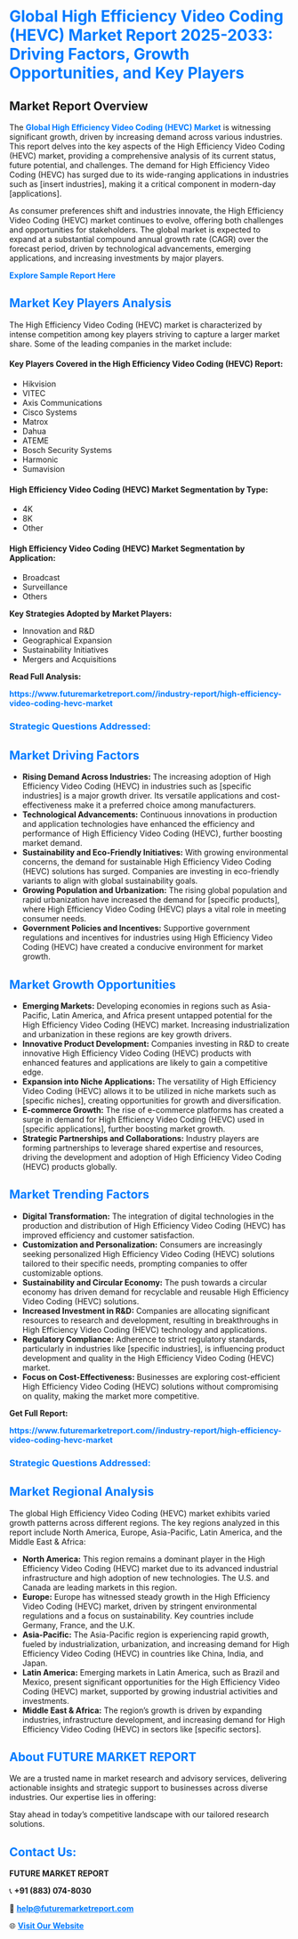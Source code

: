 <h1 style="color: #007BFF;">Global High Efficiency Video Coding (HEVC) Market Report 2025-2033: Driving Factors, Growth Opportunities, and Key Players</h1>

<section id="overview">
<h2>Market Report Overview</h2>
<p>The <a href="https://www.futuremarketreport.com//industry-report/high-efficiency-video-coding-hevc-market" style="color: #007BFF; text-decoration: none;"><strong>Global High Efficiency Video Coding (HEVC) Market</strong></a> is witnessing significant growth, driven by increasing demand across various industries. This report delves into the key aspects of the High Efficiency Video Coding (HEVC) market, providing a comprehensive analysis of its current status, future potential, and challenges. The demand for High Efficiency Video Coding (HEVC) has surged due to its wide-ranging applications in industries such as [insert industries], making it a critical component in modern-day [applications].</p>
<p>As consumer preferences shift and industries innovate, the High Efficiency Video Coding (HEVC) market continues to evolve, offering both challenges and opportunities for stakeholders. The global market is expected to expand at a substantial compound annual growth rate (CAGR) over the forecast period, driven by technological advancements, emerging applications, and increasing investments by major players.</p>
</section>

<section id="overview">
<p><a href="https://www.futuremarketreport.com//request-sample/reportId=75412" style="color: #007BFF; text-decoration: none;"><strong>Explore Sample Report Here</strong></a></p>
</section>

<section id="key-players">
<h2 style="color: #007BFF;">Market Key Players Analysis</h2>
<p>The High Efficiency Video Coding (HEVC) market is characterized by intense competition among key players striving to capture a larger market share. Some of the leading companies in the market include:</p>
<h4>Key Players Covered in the High Efficiency Video Coding (HEVC) Report:</h4>
<ul><li>Hikvision</li><li>VITEC</li><li>Axis Communications</li><li>Cisco Systems</li><li>Matrox</li><li>Dahua</li><li>ATEME</li><li>Bosch Security Systems</li><li>Harmonic</li><li>Sumavision</li></ul>
<h4>High Efficiency Video Coding (HEVC) Market Segmentation by Type:</h4>
<ul><li>4K</li><li>8K</li><li>Other</li></ul>

<h4>High Efficiency Video Coding (HEVC) Market Segmentation by Application:</h4>
<ul><li>Broadcast</li><li>Surveillance</li><li>Others</li></ul>
<p><strong>Key Strategies Adopted by Market Players:</strong></p>
<ul>
<li>Innovation and R&D</li>
<li>Geographical Expansion</li>
<li>Sustainability Initiatives</li>
<li>Mergers and Acquisitions</li>
</ul>
</section>

<section>
<p><strong>Read Full Analysis: </strong></p><a href="https://www.futuremarketreport.com//industry-report/high-efficiency-video-coding-hevc-market" style="color: #007BFF; text-decoration: none;"><strong>https://www.futuremarketreport.com//industry-report/high-efficiency-video-coding-hevc-market</strong></a>
<h3 style="color: #007BFF;">Strategic Questions Addressed:</h3>
</section>

<section id="driving-factors">
<h2 style="color: #007BFF;">Market Driving Factors</h2>
<ul>
<li><strong>Rising Demand Across Industries:</strong> The increasing adoption of High Efficiency Video Coding (HEVC) in industries such as [specific industries] is a major growth driver. Its versatile applications and cost-effectiveness make it a preferred choice among manufacturers.</li>
<li><strong>Technological Advancements:</strong> Continuous innovations in production and application technologies have enhanced the efficiency and performance of High Efficiency Video Coding (HEVC), further boosting market demand.</li>
<li><strong>Sustainability and Eco-Friendly Initiatives:</strong> With growing environmental concerns, the demand for sustainable High Efficiency Video Coding (HEVC) solutions has surged. Companies are investing in eco-friendly variants to align with global sustainability goals.</li>
<li><strong>Growing Population and Urbanization:</strong> The rising global population and rapid urbanization have increased the demand for [specific products], where High Efficiency Video Coding (HEVC) plays a vital role in meeting consumer needs.</li>
<li><strong>Government Policies and Incentives:</strong> Supportive government regulations and incentives for industries using High Efficiency Video Coding (HEVC) have created a conducive environment for market growth.</li>
</ul>
</section>

<section id="growth-opportunities">
<h2 style="color: #007BFF;">Market Growth Opportunities</h2>
<ul>
<li><strong>Emerging Markets:</strong> Developing economies in regions such as Asia-Pacific, Latin America, and Africa present untapped potential for the High Efficiency Video Coding (HEVC) market. Increasing industrialization and urbanization in these regions are key growth drivers.</li>
<li><strong>Innovative Product Development:</strong> Companies investing in R&D to create innovative High Efficiency Video Coding (HEVC) products with enhanced features and applications are likely to gain a competitive edge.</li>
<li><strong>Expansion into Niche Applications:</strong> The versatility of High Efficiency Video Coding (HEVC) allows it to be utilized in niche markets such as [specific niches], creating opportunities for growth and diversification.</li>
<li><strong>E-commerce Growth:</strong> The rise of e-commerce platforms has created a surge in demand for High Efficiency Video Coding (HEVC) used in [specific applications], further boosting market growth.</li>
<li><strong>Strategic Partnerships and Collaborations:</strong> Industry players are forming partnerships to leverage shared expertise and resources, driving the development and adoption of High Efficiency Video Coding (HEVC) products globally.</li>
</ul>
</section>

<section id="trending-factors">
<h2 style="color: #007BFF;">Market Trending Factors</h2>
<ul>
<li><strong>Digital Transformation:</strong> The integration of digital technologies in the production and distribution of High Efficiency Video Coding (HEVC) has improved efficiency and customer satisfaction.</li>
<li><strong>Customization and Personalization:</strong> Consumers are increasingly seeking personalized High Efficiency Video Coding (HEVC) solutions tailored to their specific needs, prompting companies to offer customizable options.</li>
<li><strong>Sustainability and Circular Economy:</strong> The push towards a circular economy has driven demand for recyclable and reusable High Efficiency Video Coding (HEVC) solutions.</li>
<li><strong>Increased Investment in R&D:</strong> Companies are allocating significant resources to research and development, resulting in breakthroughs in High Efficiency Video Coding (HEVC) technology and applications.</li>
<li><strong>Regulatory Compliance:</strong> Adherence to strict regulatory standards, particularly in industries like [specific industries], is influencing product development and quality in the High Efficiency Video Coding (HEVC) market.</li>
<li><strong>Focus on Cost-Effectiveness:</strong> Businesses are exploring cost-efficient High Efficiency Video Coding (HEVC) solutions without compromising on quality, making the market more competitive.</li>
</ul>
</section>

<section>
<p><strong>Get Full Report: </strong></p><a href="https://www.futuremarketreport.com//industry-report/high-efficiency-video-coding-hevc-market" style="color: #007BFF; text-decoration: none;"><strong>https://www.futuremarketreport.com//industry-report/high-efficiency-video-coding-hevc-market</strong></a>
<h3 style="color: #007BFF;">Strategic Questions Addressed:</h3>
</section>


<section id="regional-analysis">
<h2 style="color: #007BFF;">Market Regional Analysis</h2>
<p>The global High Efficiency Video Coding (HEVC) market exhibits varied growth patterns across different regions. The key regions analyzed in this report include North America, Europe, Asia-Pacific, Latin America, and the Middle East & Africa:</p>
<ul>
<li><strong>North America:</strong> This region remains a dominant player in the High Efficiency Video Coding (HEVC) market due to its advanced industrial infrastructure and high adoption of new technologies. The U.S. and Canada are leading markets in this region.</li>
<li><strong>Europe:</strong> Europe has witnessed steady growth in the High Efficiency Video Coding (HEVC) market, driven by stringent environmental regulations and a focus on sustainability. Key countries include Germany, France, and the U.K.</li>
<li><strong>Asia-Pacific:</strong> The Asia-Pacific region is experiencing rapid growth, fueled by industrialization, urbanization, and increasing demand for High Efficiency Video Coding (HEVC) in countries like China, India, and Japan.</li>
<li><strong>Latin America:</strong> Emerging markets in Latin America, such as Brazil and Mexico, present significant opportunities for the High Efficiency Video Coding (HEVC) market, supported by growing industrial activities and investments.</li>
<li><strong>Middle East & Africa:</strong> The region’s growth is driven by expanding industries, infrastructure development, and increasing demand for High Efficiency Video Coding (HEVC) in sectors like [specific sectors].</li>
</ul>
</section>

<footer>
<h2 style="color: #007BFF;">About FUTURE MARKET REPORT</h2>
<p>We are a trusted name in market research and advisory services, delivering actionable insights and strategic support to businesses across diverse industries. Our expertise lies in offering:</p>

<p>Stay ahead in today’s competitive landscape with our tailored research solutions.</p>

<h2 style="color: #007BFF;">Contact Us:</h2>
<p><strong>FUTURE MARKET REPORT</strong></p>
<p>📞 <strong>+91 (883) 074-8030</strong></p>
<p>📧 <strong><a href="mailto:help@futuremarketreport.com" style="color: #007BFF;">help@futuremarketreport.com</a></strong></p>
<p>🌐 <strong><a href="https://www.futuremarketreport.com/" style="color: #007BFF;">Visit Our Website</a></strong></p>
</footer>
